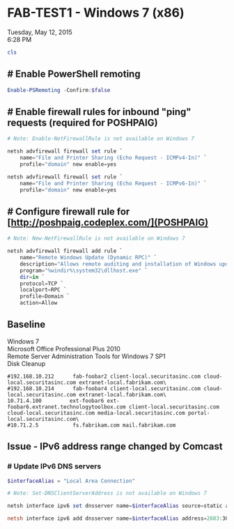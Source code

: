 ﻿# FAB-TEST1 - Windows 7 (x86)

Tuesday, May 12, 2015\
6:28 PM

```PowerShell
cls
```

## # Enable PowerShell remoting

```PowerShell
Enable-PSRemoting -Confirm:$false
```

## # Enable firewall rules for inbound "ping" requests (required for POSHPAIG)

```PowerShell
# Note: Enable-NetFirewallRule is not available on Windows 7

netsh advfirewall firewall set rule `
    name="File and Printer Sharing (Echo Request - ICMPv4-In)" `
    profile="domain" new enable=yes

netsh advfirewall firewall set rule `
    name="File and Printer Sharing (Echo Request - ICMPv6-In)" `
    profile="domain" new enable=yes
```

## # Configure firewall rule for [http://poshpaig.codeplex.com/](POSHPAIG)

```PowerShell
# Note: New-NetFirewallRule is not available on Windows 7

netsh advfirewall firewall add rule `
    name="Remote Windows Update (Dynamic RPC)" `
    description="Allows remote auditing and installation of Windows updates via POSHPAIG (http://poshpaig.codeplex.com/)" `
    program="%windir%\system32\dllhost.exe" `
    dir=in `
    protocol=TCP `
    localport=RPC `
    profile=Domain `
    action=Allow
```

## Baseline

Windows 7\
Microsoft Office Professional Plus 2010\
Remote Server Administration Tools for Windows 7 SP1\
Disk Cleanup

```Text
#192.168.10.212      fab-foobar2 client-local.securitasinc.com cloud-local.securitasinc.com extranet-local.fabrikam.com\
#192.168.10.214      fab-foobar4 client-local.securitasinc.com cloud-local.securitasinc.com extranet-local.fabrikam.com\
10.71.4.100         ext-foobar6 ext-foobar6.extranet.technologytoolbox.com client-local.securitasinc.com cloud-local.securitasinc.com media-local.securitasinc.com portal-local.securitasinc.com\
#10.71.2.5           fs.fabrikam.com mail.fabrikam.com
```

## Issue - IPv6 address range changed by Comcast

### # Update IPv6 DNS servers

```PowerShell
$interfaceAlias = "Local Area Connection"

# Note: Set-DNSClientServerAddress is not available on Windows 7

netsh interface ipv6 set dnsserver name=$interfaceAlias source=static address=2603:300b:802:8900::201

netsh interface ipv6 add dnsserver name=$interfaceAlias address=2603:300b:802:8900::202
```
